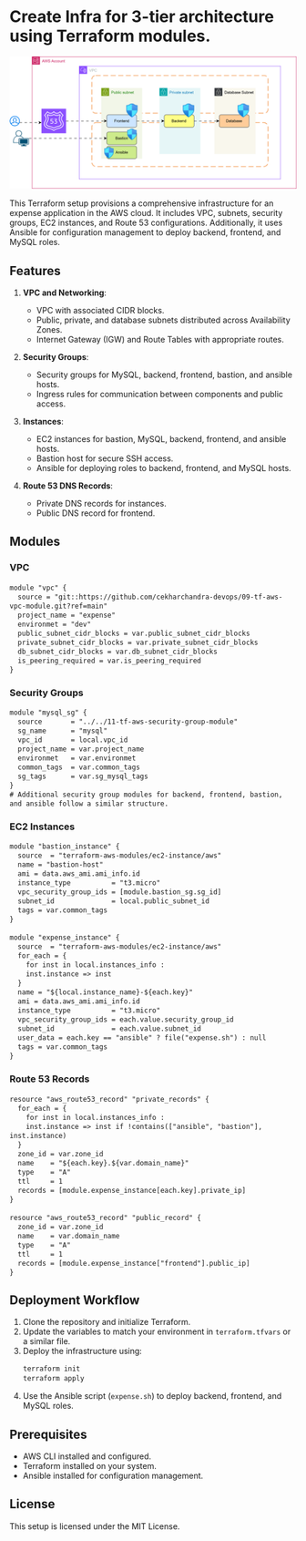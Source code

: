 # Create Infra for 3-tier architecture using Terraform modules.

![alt text](3-tier-infra-tf.drawio.svg)



This Terraform setup provisions a comprehensive infrastructure for an expense application in the AWS cloud. It includes VPC, subnets, security groups, EC2 instances, and Route 53 configurations. Additionally, it uses Ansible for configuration management to deploy backend, frontend, and MySQL roles.

## Features

1. **VPC and Networking**:
   - VPC with associated CIDR blocks.
   - Public, private, and database subnets distributed across Availability Zones.
   - Internet Gateway (IGW) and Route Tables with appropriate routes.

2. **Security Groups**:
   - Security groups for MySQL, backend, frontend, bastion, and ansible hosts.
   - Ingress rules for communication between components and public access.

3. **Instances**:
   - EC2 instances for bastion, MySQL, backend, frontend, and ansible hosts.
   - Bastion host for secure SSH access.
   - Ansible for deploying roles to backend, frontend, and MySQL hosts.

4. **Route 53 DNS Records**:
   - Private DNS records for instances.
   - Public DNS record for frontend.

## Modules

### VPC
```hcl
module "vpc" {
  source = "git::https://github.com/cekharchandra-devops/09-tf-aws-vpc-module.git?ref=main"
  project_name = "expense"
  environmet = "dev"
  public_subnet_cidr_blocks = var.public_subnet_cidr_blocks
  private_subnet_cidr_blocks = var.private_subnet_cidr_blocks
  db_subnet_cidr_blocks = var.db_subnet_cidr_blocks
  is_peering_required = var.is_peering_required
}
```

### Security Groups
```hcl
module "mysql_sg" {
  source       = "../../11-tf-aws-security-group-module"
  sg_name      = "mysql"
  vpc_id       = local.vpc_id
  project_name = var.project_name
  environmet   = var.environmet
  common_tags  = var.common_tags
  sg_tags      = var.sg_mysql_tags
}
# Additional security group modules for backend, frontend, bastion, and ansible follow a similar structure.
```

### EC2 Instances
```hcl
module "bastion_instance" {
  source  = "terraform-aws-modules/ec2-instance/aws"
  name = "bastion-host"
  ami = data.aws_ami.ami_info.id
  instance_type          = "t3.micro"
  vpc_security_group_ids = [module.bastion_sg.sg_id]
  subnet_id              = local.public_subnet_id
  tags = var.common_tags
}

module "expense_instance" {
  source  = "terraform-aws-modules/ec2-instance/aws"
  for_each = { 
    for inst in local.instances_info :
    inst.instance => inst
  }
  name = "${local.instance_name}-${each.key}"
  ami = data.aws_ami.ami_info.id
  instance_type          = "t3.micro"
  vpc_security_group_ids = each.value.security_group_id
  subnet_id              = each.value.subnet_id
  user_data = each.key == "ansible" ? file("expense.sh") : null
  tags = var.common_tags
}
```

### Route 53 Records
```hcl
resource "aws_route53_record" "private_records" {
  for_each = { 
    for inst in local.instances_info :
    inst.instance => inst if !contains(["ansible", "bastion"], inst.instance)
  }
  zone_id = var.zone_id
  name    = "${each.key}.${var.domain_name}"
  type    = "A"
  ttl     = 1
  records = [module.expense_instance[each.key].private_ip]  
}

resource "aws_route53_record" "public_record" {
  zone_id = var.zone_id
  name    = var.domain_name
  type    = "A"
  ttl     = 1
  records = [module.expense_instance["frontend"].public_ip]
}
```

## Deployment Workflow
1. Clone the repository and initialize Terraform.
2. Update the variables to match your environment in `terraform.tfvars` or a similar file.
3. Deploy the infrastructure using:
   ```sh
   terraform init
   terraform apply
   ```
4. Use the Ansible script (`expense.sh`) to deploy backend, frontend, and MySQL roles.

## Prerequisites
- AWS CLI installed and configured.
- Terraform installed on your system.
- Ansible installed for configuration management.

## License
This setup is licensed under the MIT License.
